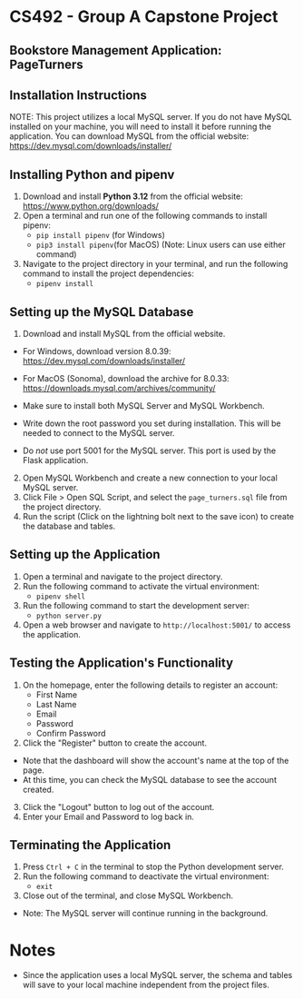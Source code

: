 # CS492 - Group A Capstone Project
## Bookstore Management Application: PageTurners


## Installation Instructions

NOTE: This project utilizes a local MySQL server. If you do not have MySQL installed on your machine, you will need to install it before running the application. You can download MySQL from the official website: https://dev.mysql.com/downloads/installer/

## Installing Python and pipenv
1. Download and install **Python 3.12** from the official website: https://www.python.org/downloads/
2. Open a terminal and run one of the following commands to install pipenv:
    - `pip install pipenv` (for Windows)
    - `pip3 install pipenv`(for MacOS)
    (Note: Linux users can use either command)
3. Navigate to the project directory in your terminal, and run the following command to install the project dependencies:
    - `pipenv install`


## Setting up the MySQL Database
1. Download and install MySQL from the official website.
- For Windows, download version 8.0.39: https://dev.mysql.com/downloads/installer/
- For MacOS (Sonoma), download the archive for 8.0.33: https://downloads.mysql.com/archives/community/


- Make sure to install both MySQL Server and MySQL Workbench.
- Write down the root password you set during installation. This will be needed to connect to the MySQL server.
- Do *not* use port 5001 for the MySQL server. This port is used by the Flask application.
2. Open MySQL Workbench and create a new connection to your local MySQL server.
3. Click File > Open SQL Script, and select the `page_turners.sql` file from the project directory.
4. Run the script (Click on the lightning bolt next to the save icon) to create the database and tables.


## Setting up the Application
1. Open a terminal and navigate to the project directory.
2. Run the following command to activate the virtual environment:
    - `pipenv shell`
3. Run the following command to start the development server:
    - `python server.py`
4. Open a web browser and navigate to `http://localhost:5001/` to access the application.


## Testing the Application's Functionality
1. On the homepage, enter the following details to register an account:
    - First Name
    - Last Name
    - Email
    - Password
    - Confirm Password
2. Click the "Register" button to create the account.
- Note that the dashboard will show the account's name at the top of the page.
- At this time, you can check the MySQL database to see the account created.
3. Click the "Logout" button to log out of the account.
4. Enter your Email and Password to log back in.


## Terminating the Application
1. Press `Ctrl + C` in the terminal to stop the Python development server.
2. Run the following command to deactivate the virtual environment:
    - `exit`
3. Close out of the terminal, and close MySQL Workbench.
- Note: The MySQL server will continue running in the background.


# Notes
- Since the application uses a local MySQL server, the schema and tables will save to your local machine independent from the project files.
